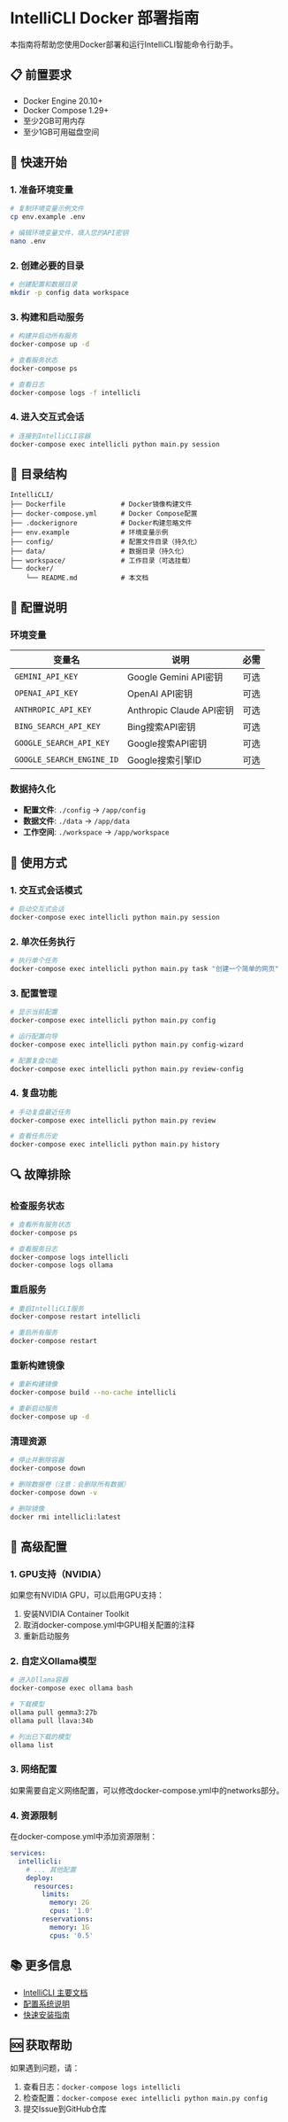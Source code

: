 # IntelliCLI Docker 部署指南

本指南将帮助您使用Docker部署和运行IntelliCLI智能命令行助手。

## 📋 前置要求

- Docker Engine 20.10+
- Docker Compose 1.29+
- 至少2GB可用内存
- 至少1GB可用磁盘空间

## 🚀 快速开始

### 1. 准备环境变量

```bash
# 复制环境变量示例文件
cp env.example .env

# 编辑环境变量文件，填入您的API密钥
nano .env
```

### 2. 创建必要的目录

```bash
# 创建配置和数据目录
mkdir -p config data workspace
```

### 3. 构建和启动服务

```bash
# 构建并启动所有服务
docker-compose up -d

# 查看服务状态
docker-compose ps

# 查看日志
docker-compose logs -f intellicli
```

### 4. 进入交互式会话

```bash
# 连接到IntelliCLI容器
docker-compose exec intellicli python main.py session
```

## 📁 目录结构

```
IntelliCLI/
├── Dockerfile              # Docker镜像构建文件
├── docker-compose.yml      # Docker Compose配置
├── .dockerignore           # Docker构建忽略文件
├── env.example             # 环境变量示例
├── config/                 # 配置文件目录（持久化）
├── data/                   # 数据目录（持久化）
├── workspace/              # 工作目录（可选挂载）
└── docker/
    └── README.md           # 本文档
```

## 🔧 配置说明

### 环境变量

| 变量名 | 说明 | 必需 |
|--------|------|------|
| `GEMINI_API_KEY` | Google Gemini API密钥 | 可选 |
| `OPENAI_API_KEY` | OpenAI API密钥 | 可选 |
| `ANTHROPIC_API_KEY` | Anthropic Claude API密钥 | 可选 |
| `BING_SEARCH_API_KEY` | Bing搜索API密钥 | 可选 |
| `GOOGLE_SEARCH_API_KEY` | Google搜索API密钥 | 可选 |
| `GOOGLE_SEARCH_ENGINE_ID` | Google搜索引擎ID | 可选 |

### 数据持久化

- **配置文件**: `./config` → `/app/config`
- **数据文件**: `./data` → `/app/data`
- **工作空间**: `./workspace` → `/app/workspace`

## 🎯 使用方式

### 1. 交互式会话模式

```bash
# 启动交互式会话
docker-compose exec intellicli python main.py session
```

### 2. 单次任务执行

```bash
# 执行单个任务
docker-compose exec intellicli python main.py task "创建一个简单的网页"
```

### 3. 配置管理

```bash
# 显示当前配置
docker-compose exec intellicli python main.py config

# 运行配置向导
docker-compose exec intellicli python main.py config-wizard

# 配置复盘功能
docker-compose exec intellicli python main.py review-config
```

### 4. 复盘功能

```bash
# 手动复盘最近任务
docker-compose exec intellicli python main.py review

# 查看任务历史
docker-compose exec intellicli python main.py history
```

## 🔍 故障排除

### 检查服务状态

```bash
# 查看所有服务状态
docker-compose ps

# 查看服务日志
docker-compose logs intellicli
docker-compose logs ollama
```

### 重启服务

```bash
# 重启IntelliCLI服务
docker-compose restart intellicli

# 重启所有服务
docker-compose restart
```

### 重新构建镜像

```bash
# 重新构建镜像
docker-compose build --no-cache intellicli

# 重新启动服务
docker-compose up -d
```

### 清理资源

```bash
# 停止并删除容器
docker-compose down

# 删除数据卷（注意：会删除所有数据）
docker-compose down -v

# 删除镜像
docker rmi intellicli:latest
```

## 🚀 高级配置

### 1. GPU支持（NVIDIA）

如果您有NVIDIA GPU，可以启用GPU支持：

1. 安装NVIDIA Container Toolkit
2. 取消docker-compose.yml中GPU相关配置的注释
3. 重新启动服务

### 2. 自定义Ollama模型

```bash
# 进入Ollama容器
docker-compose exec ollama bash

# 下载模型
ollama pull gemma3:27b
ollama pull llava:34b

# 列出已下载的模型
ollama list
```

### 3. 网络配置

如果需要自定义网络配置，可以修改docker-compose.yml中的networks部分。

### 4. 资源限制

在docker-compose.yml中添加资源限制：

```yaml
services:
  intellicli:
    # ... 其他配置
    deploy:
      resources:
        limits:
          memory: 2G
          cpus: '1.0'
        reservations:
          memory: 1G
          cpus: '0.5'
```

## 📚 更多信息

- [IntelliCLI 主要文档](../README.md)
- [配置系统说明](../docs/配置系统说明.md)
- [快速安装指南](../docs/快速安装指南.md)

## 🆘 获取帮助

如果遇到问题，请：

1. 查看日志：`docker-compose logs intellicli`
2. 检查配置：`docker-compose exec intellicli python main.py config`
3. 提交Issue到GitHub仓库 